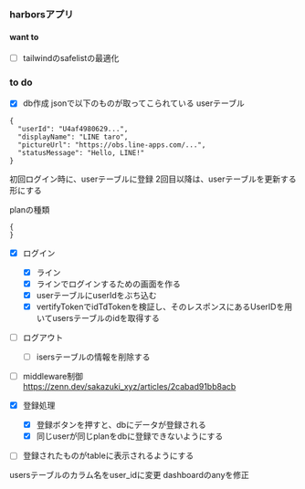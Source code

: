 ### harborsアプリ

#### want to 
- [ ] tailwindのsafelistの最適化

### to do 
- [x] db作成
jsonで以下のものが取ってこられている
userテーブル
```
{
  "userId": "U4af4980629...",
  "displayName": "LINE taro",
  "pictureUrl": "https://obs.line-apps.com/...",
  "statusMessage": "Hello, LINE!"
}
```
初回ログイン時に、userテーブルに登録
2回目以降は、userテーブルを更新する形にする

planの種類
```
{
}
```
- [x] ログイン
  - [x] ライン
  - [x] ラインでログインするための画面を作る
  - [x] userテーブルにuserIdをぶち込む
  - [x] vertifyTokenでidTdTokenを検証し、そのレスポンスにあるUserIDを用いてusersテーブルのidを取得する

- [ ] ログアウト
  - [ ] isersテーブルの情報を削除する
- [ ] middleware制御
https://zenn.dev/sakazuki_xyz/articles/2cabad91bb8acb

- [x] 登録処理
  - [x] 登録ボタンを押すと、dbにデータが登録される
  - [x] 同じuserが同じplanをdbに登録できないようにする
- [ ] 登録されたものがtableに表示されるようにする


usersテーブルのカラム名をuser_idに変更
dashboardのanyを修正
